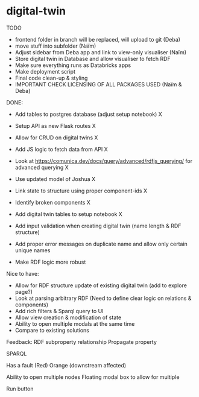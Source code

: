 # digital-twin

TODO
- frontend folder in branch will be replaced, will upload to git (Deba)
- move stuff into subfolder (Naïm)
- Adjust sidebar from Deba app and link to view-only visualiser (Naïm)
- Store digital twin in Database and allow visualiser to fetch RDF 
- Make sure everything runs as Databricks apps 
- Make deployment script 
- Final code clean-up & styling 
- IMPORTANT CHECK LICENSING OF ALL PACKAGES USED (Naïm & Deba)







DONE: 

- Add tables to postgres database (adjust setup notebook) X 
- Setup API as new Flask routes X 
- Allow for CRUD on digital twins X
- Add JS logic to fetch data from API X 
- Look at https://comunica.dev/docs/query/advanced/rdfjs_querying/ for advanced querying X 
- Use updated model of Joshua X 
- Link state to structure using proper component-ids X 
- Identify broken components X

- Add digital twin tables to setup notebook X 
- Add input validation when creating digital twin (name length & RDF structure)
- Add proper error messages on duplicate name and allow only certain unique names 
- Make RDF logic more robust 

Nice to have: 
- Allow for RDF structure update of existing digital twin (add to explore page?)
- Look at parsing arbitrary RDF (Need to define clear logic on relations & components)
- Add rich filters & Sparql query to UI 
- Allow view creation & modification of state 
- Ability to open multiple modals at the same time 
- Compare to existing solutions 


Feedback: 
RDF subproperty relationship 
Propagate property 

SPARQL 

Has a fault (Red)
Orange (downstream affected) 

Ability to open multiple nodes 
Floating modal box to allow for multiple 

Run button 

